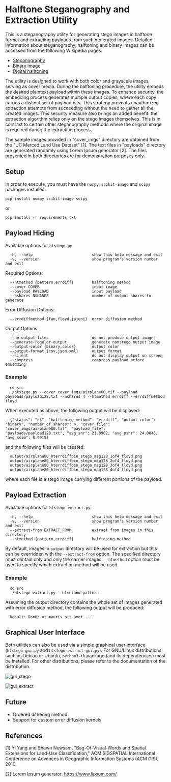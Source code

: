 # Halftone Steganography and Extraction Utility
This is a steganography utility for generating stego images in halftone format and extracting payloads from such generated images. Detailed information about steganography, halftoning and binary images can be accessed from the following Wikipedia pages:

- [Steganography](https://en.wikipedia.org/wiki/Steganography)
- [Binary image](https://en.wikipedia.org/wiki/Binary_image)
- [Digital halftoning](https://en.wikipedia.org/wiki/Halftone#Digital_halftoning)

The utility is designed to work with both color and grayscale images, serving as cover media. During the halftoning procedure, the utility embeds the desired plaintext payload within these images. To enhance security, the embedding process generates multiple output copies, where each copy carries a distinct set of payload bits. This strategy prevents unauthorized extraction attempts from succeeding without the need to gather all the created images. This security measure also brings an added benefit: the extraction algorithm relies only on the stego images themselves. This is in contrast to certain other steganography methods where the original image is required during the extraction process.

The sample images provided in "cover_imgs" directory are obtained from the "UC Merced Land Use Dataset" [1]. The text files in "payloads" directory are generated randomly using Lorem Ipsum generator [2]. The files presented in both directories are for demonstration purposes only.

## Setup
In order to execute, you must have the `numpy`, `scikit-image` and `scipy` packages installed:

    pip install numpy scikit-image scipy

or

    pip install -r requirements.txt

## Payload Hiding
Available options for `htstego.py`:

      -h, --help                          show this help message and exit
      -v, --version                       show program's version number and exit

Required Options:

      --htmethod {pattern,errdiff}        halftoning method
      --cover COVER                       input image
      --payload PAYLOAD                   input payload
      --nshares NSHARES                   number of output shares to generate

Error Diffusion Options:

      --errdiffmethod {fan,floyd,jajuni}  error diffusion method

Output Options:

      --no-output-files                   do not produce output images
      --generate-regular-output           generate nonstego output image
      --output-color {binary,color}       output color
      --output-format {csv,json,xml}      output format
      --silent                            do not display output on screen
      --compress                          compress payload before embedding

### Example

      cd src
      ./htstego.py --cover cover_imgs/airplane80.tif --payload payloads/payload128.txt --nshares 4 --htmethod errdiff --errdiffmethod floyd

When executed as above, the following output will be displayed:

      {"status": "ok", "halftoning_method": "errdiff", "output_color": "binary", "number_of_shares": 4, "cover_file": "cover_imgs/airplane80.tif", "payload_file": "payloads/payload128.txt", "avg_snr": 21.8902, "avg_psnr": 24.0846, "avg_ssim": 0.9915}

and the following files will be created:

      output/airplane80_hterrdiffbin_stego_msg128_1of4_floyd.png
      output/airplane80_hterrdiffbin_stego_msg128_2of4_floyd.png
      output/airplane80_hterrdiffbin_stego_msg128_3of4_floyd.png
      output/airplane80_hterrdiffbin_stego_msg128_4of4_floyd.png

where each file is a stego image carrying different portions of the payload.

## Payload Extraction
Available options for `htstego-extract.py`:

      -h, --help                          show this help message and exit
      -v, --version                       show program's version number and exit
      --extract-from EXTRACT_FROM         extract from images in this directory
      --htmethod {pattern,errdiff}        halftoning method

By default, images in `output` directory will be used for extraction but this can be overridden with the `--extract-from` option. The specified directory must contain only and only the carrier images. `--htmethod` option must be used to specify which extraction method will be used.

### Example

      cd src
      ./htstego-extract.py --htmethod pattern

Assuming the output directory contains the whole set of images generated with error diffusion method, the following output will be produced:

      Result: Donec ut mauris sit amet ...

## Graphical User Interface

Both utilities can also be used via a simple graphical user interface (`htstego-gui.py` and `htstego-extract-gui.py`). For GNU/Linux distributions such as Debian or Ubuntu, `python3-tk` package (and its dependencies) must be installed. For other distributions, please refer to the documentation of the distribution.

![gui_stego](https://github.com/efeciftci/libhtstego/assets/3438150/a783c04a-eaf2-4fe6-87a6-cabc725288ed)

![gui_extract](https://github.com/efeciftci/libhtstego/assets/3438150/579a26e1-5e07-4cf2-98b4-b6e61c64e4fd)


## Future

- Ordered dithering method
- Support for custom error diffusion kernels

## References
[1] Yi Yang and Shawn Newsam, "Bag-Of-Visual-Words and Spatial Extensions for Land-Use Classification," ACM SIGSPATIAL International Conference on Advances in Geographic Information Systems (ACM GIS), 2010.

[2] Lorem Ipsum generator. https://www.lipsum.com/
